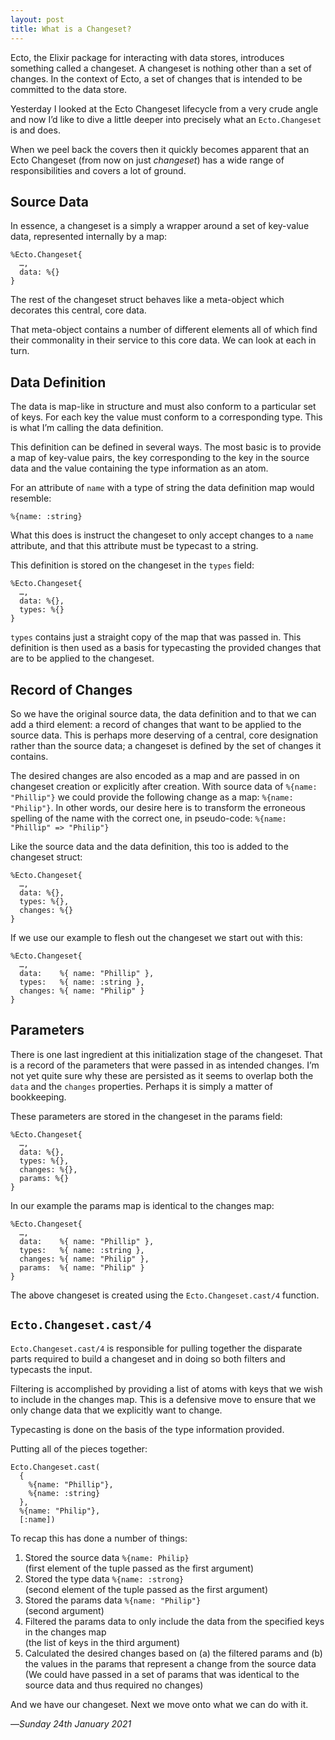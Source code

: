 ```yaml
---
layout: post
title: What is a Changeset?
---
```


Ecto, the Elixir package for interacting with data stores, introduces something called a changeset. A changeset is nothing other than a set of changes. In the context of Ecto, a set of changes that is intended to be committed to the data store. 

Yesterday I looked at the Ecto Changeset lifecycle from a very crude angle and now I’d like to dive a little deeper into precisely what an `Ecto.Changeset` is and does.

When we peel back the covers then it quickly becomes apparent that an Ecto Changeset (from now on just _changeset_) has a wide range of responsibilities and covers a lot of ground.

## Source Data

In essence, a changeset is a simply a wrapper around a set of key-value data, represented internally by a map:

```
%Ecto.Changeset{
  …,
  data: %{}
}
```

The rest of the changeset struct behaves like a meta-object which decorates this central, core data.

That meta-object contains a number of different elements all of which find their commonality in their service to this core data. We can look at each in turn.

## Data Definition

The data is map-like in structure and must also conform to a particular set of keys. For each key the value must conform to a corresponding type. This is what I’m calling the data definition.

This definition can be defined in several ways. The most basic is to provide a map of key-value pairs, the key corresponding to the key in the source data and the value containing the type information as an atom.

For an attribute of `name` with a type of string the data definition map would resemble:

```
%{name: :string}
```

What this does is instruct the changeset to only accept changes to a `name` attribute, and that this attribute must be typecast to a string.

This definition is stored on the changeset in the `types` field:

```
%Ecto.Changeset{
  …,
  data: %{},
  types: %{}
}
```

`types` contains just a straight copy of the map that was passed in. This definition is then used as a basis for typecasting the provided changes that are to be applied to the changeset.

## Record of Changes

So we have the original source data, the data definition and to that we can add a third element: a record of changes that want to be applied to the source data. This is perhaps more deserving of a central, core designation rather than the source data; a changeset is defined by the set of changes it contains.

The desired changes are also encoded as a map and are passed in on changeset creation or explicitly after creation. With source data of `%{name: "Phillip"}` we could provide the following change as a map: `%{name: "Philip"}`. In other words, our desire here is to transform the erroneous spelling of the name with the correct one, in pseudo-code: `%{name: "Phillip" => "Philip"}`

Like the source data and the data definition, this too is added to the changeset struct:

```
%Ecto.Changeset{
  …,
  data: %{},
  types: %{},
  changes: %{}
}
```

If we use our example to flesh out the changeset we start out with this:

```
%Ecto.Changeset{
  …,
  data:    %{ name: "Phillip" },
  types:   %{ name: :string },
  changes: %{ name: "Philip" }
}
```

## Parameters

There is one last ingredient at this initialization stage of the changeset. That is a record of the parameters that were passed in as intended changes. I’m not yet quite sure why these are persisted as it seems to overlap both the `data` and the `changes` properties. Perhaps it is simply a matter of bookkeeping.

These parameters are stored in the changeset in the params field:

```
%Ecto.Changeset{
  …,
  data: %{},
  types: %{},
  changes: %{},
  params: %{}
}
```

In our example the params map is identical to the changes map:

```
%Ecto.Changeset{
  …,
  data:    %{ name: "Phillip" },
  types:   %{ name: :string },
  changes: %{ name: "Philip" },
  params:  %{ name: "Philip" }
}
```

The above changeset is created using the `Ecto.Changeset.cast/4` function.

## `Ecto.Changeset.cast/4`

`Ecto.Changeset.cast/4` is responsible for pulling together the disparate parts required to build a changeset and in doing so both filters and typecasts the input. 

Filtering is accomplished by providing a list of atoms with keys that we wish to include in the changes map. This is a defensive move to ensure that we only change data that we explicitly want to change.

Typecasting is done on the basis of the type information provided.

Putting all of the pieces together:

```
Ecto.Changeset.cast(
  {
    %{name: "Phillip"},
    %{name: :string}
  }, 
  %{name: "Philip"}, 
  [:name])
```

To recap this has done a number of things:

1. Stored the source data `%{name: Philip}`  
(first element of the tuple passed as the first argument)
2. Stored the type data `%{name: :strong}`  
(second element of the tuple passed as the first argument)
3. Stored the params data `%{name: "Philip"}`  
(second argument)
4. Filtered the params data to only include the data from the specified keys in the changes map  
(the list of keys in the third argument)
5. Calculated the desired changes based on (a) the filtered params and (b) the values in the params that represent a change from the source data  
(We could have passed in a set of params that was identical to the source data and thus required no changes)

And we have our changeset. Next we move onto what we can do with it.

—*Sunday 24th January 2021*
